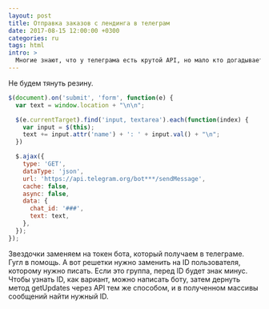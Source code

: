 ```yaml
---
layout: post
title: Отправка заказов с лендинга в телеграм
date: 2017-08-15 12:00:00 +0300
categories: ru
tags: html
intro: >
  Многие знают, что у телеграма есть крутой API, но мало кто догадывается, что туда можно принимать заказы с ваших лендингов, которые вы состряпали на коленке.
---
```


Не будем тянуть резину.

```javascript
$(document).on('submit', 'form', function(e) {
  var text = window.location + "\n\n";

  $(e.currentTarget).find('input, textarea').each(function(index) {
    var input = $(this);
    text += input.attr('name') + ': ' + input.val() + "\n";
  })

  $.ajax({
    type: 'GET',
    dataType: 'json',
    url: 'https://api.telegram.org/bot***/sendMessage',
    cache: false,
    async: false,
    data: {
      chat_id: '###',
      text: text,
    },
  });
});
```

Звездочки заменяем на токен бота, который получаем в телеграме. Гугл в помощь. А вот решетки нужно заменить на ID пользователя, которому нужно писать. Если это группа, перед ID будет знак минус. Чтобы узнать ID, как вариант, можно написать боту, затем дернуть метод getUpdates через API тем же способом, и в полученном массивы сообщений найти нужный ID.
